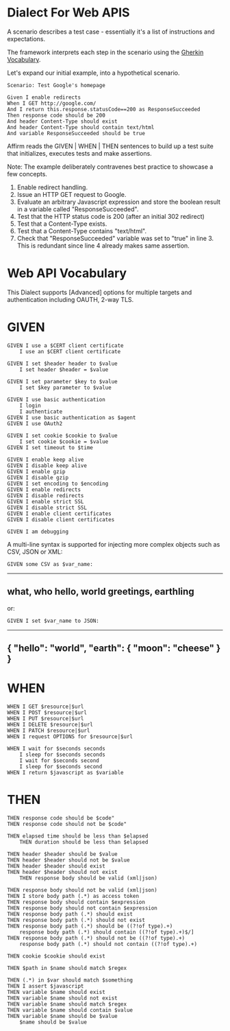 Dialect For Web APIS
====================

A scenario describes a test case - essentially it's a list of instructions and expectations.

The framework interprets each step in the scenario using the [Gherkin Vocabulary](docs/vocab.md). 

Let's expand our initial example, into a hypothetical scenario. 

    Scenario: Test Google's homepage 

    Given I enable redirects
    When I GET http://google.com/
    And I return this.response.statusCode==200 as ResponseSucceeded
    Then response code should be 200
    And header Content-Type should exist
    And header Content-Type should contain text/html
    And variable ResponseSucceeded should be true

Affirm reads the GIVEN | WHEN | THEN sentences to build up a test suite that initializes, executes tests and make assertions.

Note: The example deliberately contravenes best practice to showcase a few concepts.

1) Enable redirect handling.
2) Issue an HTTP GET request to Google.
3) Evaluate an arbitrary Javascript expression and store the boolean result in a variable called "ResponseSucceeded".
4) Test that the HTTP status code is 200 (after an initial 302 redirect)
5) Test that a Content-Type exists.
6) Test that a Content-Type contains "text/html".
7) Check that "ResponseSucceeded" variable was set to "true" in line 3. This is redundant since line 4 already makes same assertion.

Web API Vocabulary
==================

This Dialect supports [Advanced] options for multiple targets and authentication including OAUTH, 2-way TLS.

GIVEN
=====

    GIVEN I use a $CERT client certificate
        I use an $CERT client certificate

    GIVEN I set $header header to $value
        I set header $header = $value

    GIVEN I set parameter $key to $value
        I set $key parameter to $value

    GIVEN I use basic authentication
        I login
        I authenticate
    GIVEN I use basic authentication as $agent
    GIVEN I use OAuth2

    GIVEN I set cookie $cookie to $value
        I set cookie $cookie = $value
    GIVEN I set timeout to $time

    GIVEN I enable keep alive
    GIVEN I disable keep alive
    GIVEN I enable gzip
    GIVEN I disable gzip
    GIVEN I set encoding to $encoding
    GIVEN I enable redirects
    GIVEN I disable redirects
    GIVEN I enable strict SSL
    GIVEN I disable strict SSL
    GIVEN I enable client certificates
    GIVEN I disable client certificates

    GIVEN I am debugging

A multi-line syntax is supported for injecting more complex objects such as CSV, JSON or XML:

    GIVEN some CSV as $var_name:
  --------
  what, who
  hello, world
  greetings, earthling
  --------

or:

    GIVEN I set $var_name to JSON:
  --------
  { "hello": "world", "earth": { "moon": "cheese" } }
  --------


WHEN
====

    WHEN I GET $resource|$url
    WHEN I POST $resource|$url
    WHEN I PUT $resource|$url
    WHEN I DELETE $resource|$url
    WHEN I PATCH $resource|$url
    WHEN I request OPTIONS for $resource|$url

    WHEN I wait for $seconds seconds
        I sleep for $seconds seconds
        I wait for $seconds second
        I sleep for $seconds second
    WHEN I return $javascript as $variable

THEN
====

    THEN response code should be $code"
    THEN response code should not be $code"

    THEN elapsed time should be less than $elapsed
        THEN duration should be less than $elapsed

    THEN header $header should be $value
    THEN header $header should not be $value
    THEN header $header should exist
    THEN header $header should not exist
	    THEN response body should be valid (xml|json)

    THEN response body should not be valid (xml|json)
    THEN I store body path (.*) as access token
    THEN response body should contain $expression
    THEN response body should not contain $expression
    THEN response body path (.*) should exist
    THEN response body path (.*) should not exist
    THEN response body path (.*) should be ((?!of type).+)
        response body path (.*) should contain ((?!of type).+)$/]
    THEN response body path (.*) should not be ((?!of type).+)
        response body path (.*) should not contain ((?!of type).+)

    THEN cookie $cookie should exist

	THEN $path in $name should match $regex

	THEN (.*) in $var should match $something
    THEN I assert $javascript
	THEN variable $name should exist
	THEN variable $name should not exist
	THEN variable $name should match $regex
	THEN variable $name should contain $value
	THEN variable $name should be $value
		$name should be $value
	
